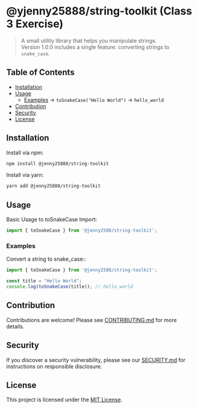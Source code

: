 # @yjenny25888/string-toolkit (Class 3 Exercise)

> A small utility library that helps you manipulate strings.  
> Version 1.0.0 includes a single feature: converting strings to `snake_case`.

## Table of Contents

- [Installation](#installation)
- [Usage](#usage)
   - [Examples](#examples) → `toSnakeCase("Hello World")` → `hello_world`
- [Contribution](#contribution)
- [Security](#security)
- [License](#license)

## Installation

Install via npm:

```bash
npm install @jenny25888/string-toolkit
```
Install via yarn:

```bash
yarn add @jenny25888/string-toolkit
```

## Usage

Basic Usage to toSnakeCase Import:

```js
import { toSnakeCase } from '@jenny2588/string-toolkit';

```

### Examples

Convert a string to snake_case::

```js
import { toSnakeCase } from '@jenny2588/string-toolkit';

const title = "Hello World";
console.log(toSnakeCase(title)); // hello_world

```

## Contribution

Contributions are welcome! Please see [CONTRIBUTING.md](./CONTRIBUTING.md) for more details.

## Security

If you discover a security vulnerability, please see our [SECURITY.md](./SECURITY.md) for instructions on responsible disclosure.

## License

This project is licensed under the [MIT License](./LICENSE.md).
